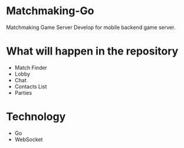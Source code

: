 # Matchmaking-Go
Matchmaking Game Server
Develop for mobile backend game server.

# What will happen in the repository
* Match Finder
* Lobby
* Chat
* Contacts List
* Parties

# Technology
* Go
* WebSocket
